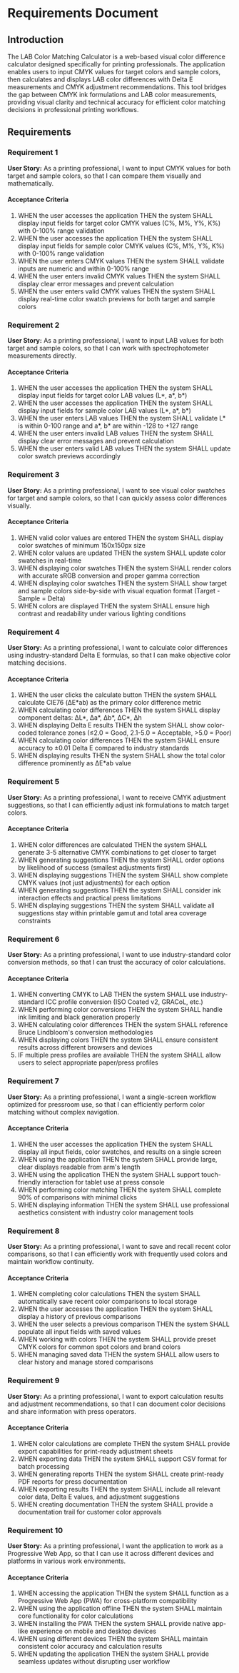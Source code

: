 # Requirements Document

## Introduction

The LAB Color Matching Calculator is a web-based visual color difference calculator designed specifically for printing professionals. The application enables users to input CMYK values for target colors and sample colors, then calculates and displays LAB color differences with Delta E measurements and CMYK adjustment recommendations. This tool bridges the gap between CMYK ink formulations and LAB color measurements, providing visual clarity and technical accuracy for efficient color matching decisions in professional printing workflows.

## Requirements

### Requirement 1

**User Story:** As a printing professional, I want to input CMYK values for both target and sample colors, so that I can compare them visually and mathematically.

#### Acceptance Criteria

1. WHEN the user accesses the application THEN the system SHALL display input fields for target color CMYK values (C%, M%, Y%, K%) with 0-100% range validation
2. WHEN the user accesses the application THEN the system SHALL display input fields for sample color CMYK values (C%, M%, Y%, K%) with 0-100% range validation
3. WHEN the user enters CMYK values THEN the system SHALL validate inputs are numeric and within 0-100% range
4. WHEN the user enters invalid CMYK values THEN the system SHALL display clear error messages and prevent calculation
5. WHEN the user enters valid CMYK values THEN the system SHALL display real-time color swatch previews for both target and sample colors

### Requirement 2

**User Story:** As a printing professional, I want to input LAB values for both target and sample colors, so that I can work with spectrophotometer measurements directly.

#### Acceptance Criteria

1. WHEN the user accesses the application THEN the system SHALL display input fields for target color LAB values (L*, a*, b*)
2. WHEN the user accesses the application THEN the system SHALL display input fields for sample color LAB values (L*, a*, b*)
3. WHEN the user enters LAB values THEN the system SHALL validate L* is within 0-100 range and a*, b* are within -128 to +127 range
4. WHEN the user enters invalid LAB values THEN the system SHALL display clear error messages and prevent calculation
5. WHEN the user enters valid LAB values THEN the system SHALL update color swatch previews accordingly

### Requirement 3

**User Story:** As a printing professional, I want to see visual color swatches for target and sample colors, so that I can quickly assess color differences visually.

#### Acceptance Criteria

1. WHEN valid color values are entered THEN the system SHALL display color swatches of minimum 150x150px size
2. WHEN color values are updated THEN the system SHALL update color swatches in real-time
3. WHEN displaying color swatches THEN the system SHALL render colors with accurate sRGB conversion and proper gamma correction
4. WHEN displaying color swatches THEN the system SHALL show target and sample colors side-by-side with visual equation format (Target - Sample = Delta)
5. WHEN colors are displayed THEN the system SHALL ensure high contrast and readability under various lighting conditions

### Requirement 4

**User Story:** As a printing professional, I want to calculate color differences using industry-standard Delta E formulas, so that I can make objective color matching decisions.

#### Acceptance Criteria

1. WHEN the user clicks the calculate button THEN the system SHALL calculate CIE76 (ΔE*ab) as the primary color difference metric
2. WHEN calculating color differences THEN the system SHALL display component deltas: ΔL*, Δa*, Δb*, ΔC*, Δh
3. WHEN displaying Delta E results THEN the system SHALL show color-coded tolerance zones (≤2.0 = Good, 2.1-5.0 = Acceptable, >5.0 = Poor)
4. WHEN calculating color differences THEN the system SHALL ensure accuracy to ±0.01 Delta E compared to industry standards
5. WHEN displaying results THEN the system SHALL show the total color difference prominently as ΔE*ab value

### Requirement 5

**User Story:** As a printing professional, I want to receive CMYK adjustment suggestions, so that I can efficiently adjust ink formulations to match target colors.

#### Acceptance Criteria

1. WHEN color differences are calculated THEN the system SHALL generate 3-5 alternative CMYK combinations to get closer to target
2. WHEN generating suggestions THEN the system SHALL order options by likelihood of success (smallest adjustments first)
3. WHEN displaying suggestions THEN the system SHALL show complete CMYK values (not just adjustments) for each option
4. WHEN generating suggestions THEN the system SHALL consider ink interaction effects and practical press limitations
5. WHEN displaying suggestions THEN the system SHALL validate all suggestions stay within printable gamut and total area coverage constraints

### Requirement 6

**User Story:** As a printing professional, I want to use industry-standard color conversion methods, so that I can trust the accuracy of color calculations.

#### Acceptance Criteria

1. WHEN converting CMYK to LAB THEN the system SHALL use industry-standard ICC profile conversion (ISO Coated v2, GRACoL, etc.)
2. WHEN performing color conversions THEN the system SHALL handle ink limiting and black generation properly
3. WHEN calculating color differences THEN the system SHALL reference Bruce Lindbloom's conversion methodologies
4. WHEN displaying colors THEN the system SHALL ensure consistent results across different browsers and devices
5. IF multiple press profiles are available THEN the system SHALL allow users to select appropriate paper/press profiles

### Requirement 7

**User Story:** As a printing professional, I want a single-screen workflow optimized for pressroom use, so that I can efficiently perform color matching without complex navigation.

#### Acceptance Criteria

1. WHEN the user accesses the application THEN the system SHALL display all input fields, color swatches, and results on a single screen
2. WHEN using the application THEN the system SHALL provide large, clear displays readable from arm's length
3. WHEN using the application THEN the system SHALL support touch-friendly interaction for tablet use at press console
4. WHEN performing color matching THEN the system SHALL complete 90% of comparisons with minimal clicks
5. WHEN displaying information THEN the system SHALL use professional aesthetics consistent with industry color management tools

### Requirement 8

**User Story:** As a printing professional, I want to save and recall recent color comparisons, so that I can efficiently work with frequently used colors and maintain workflow continuity.

#### Acceptance Criteria

1. WHEN completing color calculations THEN the system SHALL automatically save recent color comparisons to local storage
2. WHEN the user accesses the application THEN the system SHALL display a history of previous comparisons
3. WHEN the user selects a previous comparison THEN the system SHALL populate all input fields with saved values
4. WHEN working with colors THEN the system SHALL provide preset CMYK colors for common spot colors and brand colors
5. WHEN managing saved data THEN the system SHALL allow users to clear history and manage stored comparisons

### Requirement 9

**User Story:** As a printing professional, I want to export calculation results and adjustment recommendations, so that I can document color decisions and share information with press operators.

#### Acceptance Criteria

1. WHEN color calculations are complete THEN the system SHALL provide export capabilities for print-ready adjustment sheets
2. WHEN exporting data THEN the system SHALL support CSV format for batch processing
3. WHEN generating reports THEN the system SHALL create print-ready PDF reports for press documentation
4. WHEN exporting results THEN the system SHALL include all relevant color data, Delta E values, and adjustment suggestions
5. WHEN creating documentation THEN the system SHALL provide a documentation trail for customer color approvals

### Requirement 10

**User Story:** As a printing professional, I want the application to work as a Progressive Web App, so that I can use it across different devices and platforms in various work environments.

#### Acceptance Criteria

1. WHEN accessing the application THEN the system SHALL function as a Progressive Web App (PWA) for cross-platform compatibility
2. WHEN using the application offline THEN the system SHALL maintain core functionality for color calculations
3. WHEN installing the PWA THEN the system SHALL provide native app-like experience on mobile and desktop devices
4. WHEN using different devices THEN the system SHALL maintain consistent color accuracy and calculation results
5. WHEN updating the application THEN the system SHALL provide seamless updates without disrupting user workflow